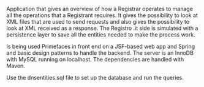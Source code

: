 Application that gives an overview of how a Registrar operates to manage all the operations that a Registrant requires. 
It gives the possibility to look at XML files that are used to send requests and also gives the possibility to look at XML received as a response. 
The Registro .it side is simulated with a persistence layer to save all the entities needed to make the process work.

Is being used Primefaces in front end on a JSF-based web app and Spring and basic design patterns to handle the backend.
The server is an InnoDB with MySQL running on localhost. The dependencies are handled with Maven.

Use the dnsentities.sql file to set up the database and run the queries.
